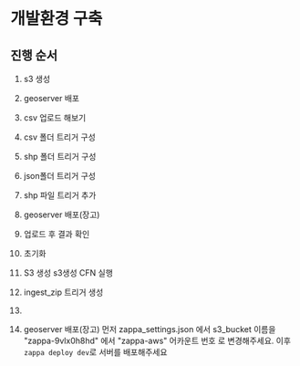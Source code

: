 # 개발환경 구축

## 진행 순서
1. s3 생성
2. geoserver 배포
3. csv 업로드 해보기
4. csv 폴더 트리거 구성
5. shp 폴더 트리거 구성
6. json폴더 트리거 구성
3. shp 파일 트리거 추가
4. geoserver 배포(장고)
5. 업로드 후 결과 확인
6. 초기화


1. S3 생성
s3생성 CFN 실행


2. ingest_zip 트리거 생성


3.


4. geoserver 배포(장고)
먼저 zappa_settings.json 에서 s3_bucket 이름을 "zappa-9vlx0h8hd" 에서 "zappa-aws" 어카운트 번호 로 변경해주세요.
이후 `zappa deploy dev`로 서버를 배포해주세요
